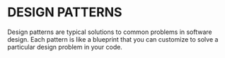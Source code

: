 # DESIGN PATTERNS

Design patterns are typical solutions to common problems
in software design. Each pattern is like a blueprint
that you can customize to solve a particular
design problem in your code.

